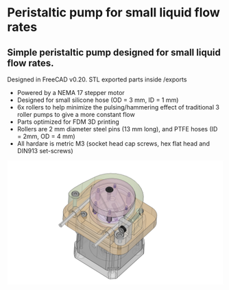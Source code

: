 # Peristaltic pump for small liquid flow rates

## Simple peristaltic pump designed for small liquid flow rates.

Designed in FreeCAD v0.20. STL exported parts inside /exports

* Powered by a NEMA 17 stepper motor
* Designed for small silicone hose (OD = 3 mm, ID = 1 mm)
* 6x rollers to help minimize the pulsing/hammering effect of traditional 3 roller pumps to give a more constant flow
* Parts optimized for FDM 3D printing
* Rollers are 2 mm diameter steel pins (13 mm long), and PTFE hoses (ID = 2mm, OD = 4 mm)
* All hardare is metric M3 (socket head cap screws, hex flat head and DIN913 set-screws)

![render](/assets/render.png)